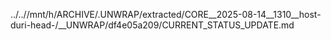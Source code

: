 ../..//mnt/h/ARCHIVE/.UNWRAP/extracted/CORE__2025-08-14__1310__host-duri-head-/__UNWRAP/df4e05a209/CURRENT_STATUS_UPDATE.md